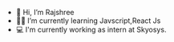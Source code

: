 - 👋 Hi, I’m Rajshree 
- 👩‍💻 I’m currently learning Javscript,React Js
- 💻 I'm currently working as intern at Skyosys.

<!---
rajshreegodse/rajshreegodse is a ✨ special ✨ repository because its `README.md` (this file) appears on your GitHub profile.
You can click the Preview link to take a look at your changes.
--->
